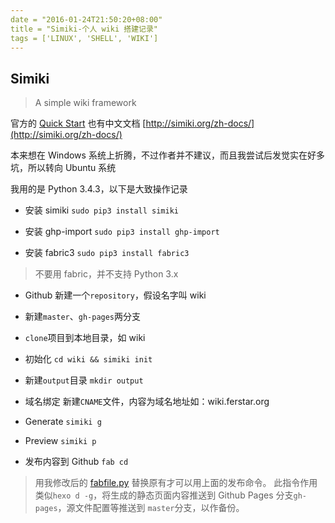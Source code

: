 ```yaml
---
date = "2016-01-24T21:50:20+08:00"
title = "Simiki-个人 wiki 搭建记录"
tags = ['LINUX', 'SHELL', 'WIKI']
---
```


## Simiki

> A simple wiki framework

官方的 [Quick Start](http://simiki.org/quickstart.html) 
也有中文文档 [http://simiki.org/zh-docs/](http://simiki.org/zh-docs/) 

本来想在 Windows 系统上折腾，不过作者并不建议，而且我尝试后发觉实在好多坑，所以转向 Ubuntu 系统

我用的是 Python 3.4.3，以下是大致操作记录

- 安装 simiki `sudo pip3 install simiki`

- 安装 ghp-import  `sudo pip3 install ghp-import`

- 安装 fabric3 `sudo pip3 install fabric3`
> 不要用 fabric，并不支持 Python 3.x

- Github 新建一个`repository`，假设名字叫 wiki

- 新建`master`、`gh-pages`两分支

- `clone`项目到本地目录，如 wiki

- 初始化 `cd wiki && simiki init`

- 新建`output`目录 `mkdir output`

- 域名绑定 新建`CNAME`文件，内容为域名地址如：wiki.ferstar.org

- Generate `simiki g`

- Preview `simiki p`

- 发布内容到 Github `fab cd`
> 用我修改后的 [fabfile.py](https://github.com/ferstar/wiki/blob/master/fabfile.py) 替换原有才可以用上面的发布命令。
> 此指令作用类似`hexo d -g`，将生成的静态页面内容推送到 Github Pages 分支`gh-pages`，源文件配置等推送到 `master`分支，以作备份。